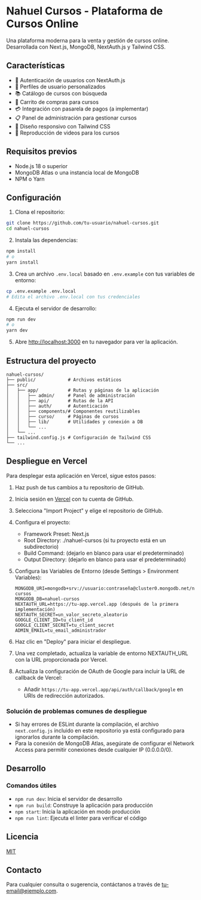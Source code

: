 # Nahuel Cursos - Plataforma de Cursos Online

Una plataforma moderna para la venta y gestión de cursos online. Desarrollada con Next.js, MongoDB, NextAuth.js y Tailwind CSS.

## Características

- 🔐 Autenticación de usuarios con NextAuth.js
- 👤 Perfiles de usuario personalizados
- 📚 Catálogo de cursos con búsqueda
- 🛒 Carrito de compras para cursos
- 💳 Integración con pasarela de pagos (a implementar)
- 📋 Panel de administración para gestionar cursos
- 📱 Diseño responsivo con Tailwind CSS
- 🎥 Reproducción de videos para los cursos

## Requisitos previos

- Node.js 18 o superior
- MongoDB Atlas o una instancia local de MongoDB
- NPM o Yarn

## Configuración

1. Clona el repositorio:
```bash
git clone https://github.com/tu-usuario/nahuel-cursos.git
cd nahuel-cursos
```

2. Instala las dependencias:
```bash
npm install
# o
yarn install
```

3. Crea un archivo `.env.local` basado en `.env.example` con tus variables de entorno:
```bash
cp .env.example .env.local
# Edita el archivo .env.local con tus credenciales
```

4. Ejecuta el servidor de desarrollo:
```bash
npm run dev
# o
yarn dev
```

5. Abre [http://localhost:3000](http://localhost:3000) en tu navegador para ver la aplicación.

## Estructura del proyecto

```
nahuel-cursos/
├── public/            # Archivos estáticos
├── src/
│   ├── app/           # Rutas y páginas de la aplicación
│   │   ├── admin/     # Panel de administración
│   │   ├── api/       # Rutas de la API
│   │   ├── auth/      # Autenticación
│   │   ├── components/# Componentes reutilizables
│   │   ├── curso/     # Páginas de cursos
│   │   ├── lib/       # Utilidades y conexión a DB
│   │   └── ...
│   └── ...
├── tailwind.config.js # Configuración de Tailwind CSS
└── ...
```

## Despliegue en Vercel

Para desplegar esta aplicación en Vercel, sigue estos pasos:

1. Haz push de tus cambios a tu repositorio de GitHub.

2. Inicia sesión en [Vercel](https://vercel.com) con tu cuenta de GitHub.

3. Selecciona "Import Project" y elige el repositorio de GitHub.

4. Configura el proyecto:
   - Framework Preset: Next.js
   - Root Directory: ./nahuel-cursos (si tu proyecto está en un subdirectorio)
   - Build Command: (dejarlo en blanco para usar el predeterminado)
   - Output Directory: (dejarlo en blanco para usar el predeterminado)

5. Configura las Variables de Entorno (desde Settings > Environment Variables):
   ```
   MONGODB_URI=mongodb+srv://usuario:contraseña@cluster0.mongodb.net/nahuel-cursos
   MONGODB_DB=nahuel-cursos
   NEXTAUTH_URL=https://tu-app.vercel.app (después de la primera implementación)
   NEXTAUTH_SECRET=un_valor_secreto_aleatorio
   GOOGLE_CLIENT_ID=tu_client_id
   GOOGLE_CLIENT_SECRET=tu_client_secret
   ADMIN_EMAIL=tu_email_administrador
   ```

6. Haz clic en "Deploy" para iniciar el despliegue.

7. Una vez completado, actualiza la variable de entorno NEXTAUTH_URL con la URL proporcionada por Vercel.

8. Actualiza la configuración de OAuth de Google para incluir la URL de callback de Vercel:
   - Añadir `https://tu-app.vercel.app/api/auth/callback/google` en URIs de redirección autorizados.

### Solución de problemas comunes de despliegue

- Si hay errores de ESLint durante la compilación, el archivo `next.config.js` incluido en este repositorio ya está configurado para ignorarlos durante la compilación.
- Para la conexión de MongoDB Atlas, asegúrate de configurar el Network Access para permitir conexiones desde cualquier IP (0.0.0.0/0).

## Desarrollo

### Comandos útiles

- `npm run dev`: Inicia el servidor de desarrollo
- `npm run build`: Construye la aplicación para producción
- `npm start`: Inicia la aplicación en modo producción
- `npm run lint`: Ejecuta el linter para verificar el código

## Licencia

[MIT](LICENSE)

## Contacto

Para cualquier consulta o sugerencia, contáctanos a través de [tu-email@ejemplo.com](mailto:tu-email@ejemplo.com).
